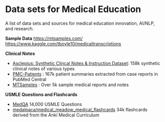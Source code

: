 # Data sets for Medical Education

A list of data sets and sources for medical education innovation, AI/NLP, and research.   


**Sample Data**
https://mtsamples.com/
https://www.kaggle.com/tboyle10/medicaltranscriptions


**Clinical Notes**
* [Asclepius: Synthetic Clincal Notes & Instruction Dataset](https://huggingface.co/datasets/starmpcc/Asclepius-Synthetic-Clinical-Notes): 158k synthetic clinical notes of various types
* [PMC-Patients](https://huggingface.co/datasets/zhengyun21/PMC-Patients) : 167k patient summaries extracted from case reports in PubMed Central
* [MTSamples](https://mtsamples.com/) : Over 5k sample medical reports and notes


**USMLE Questions and Flashcards**
* [MedQA](https://github.com/jind11/MedQA) 14,000 USMLE Questions
* [medalpaca/medical_meadow_medical_flashcards](https://huggingface.co/datasets/medalpaca/medical_meadow_medical_flashcards) 34k flashcards derived from the Anki Medical Curriculum